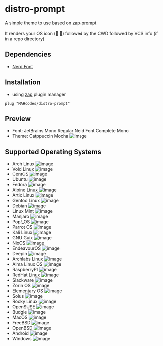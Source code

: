# distro-prompt
A simple theme to use based on [zap-prompt](https://github.com/zap-zsh/zap-prompt)
<br>
<br>
It renders your OS icon ( ➜) followed by the CWD followed by VCS info (if in a repo directory)

## Dependencies
- [Nerd Font](https://github.com/ryanoasis/nerd-fonts)

## Installation
- using [zap](https://github.com/zap-zsh/zap) plugin manager
```
plug "MAHcodes/distro-prompt"
```

## Preview
- Font: JetBrains Mono Regular Nerd Font Complete Mono
- Theme: Catppuccin Mocha
![image](https://user-images.githubusercontent.com/69465962/211443517-c81fae53-c5cd-4f93-bb47-a64df90e4b19.png)

## Supported Operating Systems
- Arch Linux
  ![image](https://user-images.githubusercontent.com/69465962/211443207-6eb551b2-1b95-4f1b-b254-31d5610c2805.png)
- Void Linux
  ![image](https://user-images.githubusercontent.com/69465962/211443280-8b7f191b-b0e0-44cd-9ce8-8360facb325c.png)
- CentOS
  ![image](https://user-images.githubusercontent.com/69465962/211443109-8e13f475-7566-4190-ae32-25b0122909ad.png)
- Ubuntu
  ![image](https://user-images.githubusercontent.com/69465962/211443582-ded510d8-425a-481a-84ff-2eba8f55fe7e.png)
- Fedora
  ![image](https://user-images.githubusercontent.com/69465962/211443815-885d3a6a-e1c2-4b54-a941-aefd6d370e3d.png)
- Alpine Linux
  ![image](https://user-images.githubusercontent.com/69465962/211443699-d7b508f0-a61b-4029-9d17-9475fc61abf3.png)
- Artix Linux
  ![image](https://user-images.githubusercontent.com/69465962/211443890-0fad8622-0cb8-42af-a39d-9550526047da.png)
- Gentoo Linux
  ![image](https://user-images.githubusercontent.com/69465962/211443938-03f1a848-b201-4be5-8569-0d0ddb2497ff.png)
- Debian
  ![image](https://user-images.githubusercontent.com/69465962/211443984-f747cd39-cfcd-4d4a-9a22-ea410417c2e5.png)
- Linux Mint
  ![image](https://user-images.githubusercontent.com/69465962/211444084-d716b862-1f91-40e5-a738-aa3d965a1213.png)
- Manjaro
  ![image](https://user-images.githubusercontent.com/69465962/211444144-0f509c2b-480e-48e0-a3ef-a03ead9041be.png)
- Pop!_OS
  ![image](https://user-images.githubusercontent.com/69465962/211444194-fa3e848c-e677-40fb-a091-bd69fe37cd0b.png)
- Parrot OS
  ![image](https://user-images.githubusercontent.com/69465962/211444229-f0fe37d5-313e-431d-bab8-cfc07ab40c45.png)
- Kali Linux
  ![image](https://user-images.githubusercontent.com/69465962/211444261-c2e77b48-de1f-4933-be94-5897a10c508f.png)
- GNU Guix
  ![image](https://user-images.githubusercontent.com/69465962/211444309-c5ab46fb-6e6d-4b70-9c90-b662eadf07a5.png)
- NixOS
  ![image](https://user-images.githubusercontent.com/69465962/211444340-631ba173-4932-4329-85e4-f35f420413a1.png)
- EndeavourOS
  ![image](https://user-images.githubusercontent.com/69465962/211444401-e9cef38d-b764-44a6-80f5-194923655708.png)
- Deepin
  ![image](https://user-images.githubusercontent.com/69465962/211444432-e9ee8b85-5120-460e-bf5b-caf1bdb6a122.png)
- Archlabs Linux
  ![image](https://user-images.githubusercontent.com/69465962/211444470-4025f2f4-d843-49cc-bb47-1c218ad4efd1.png)
- Alma Linux OS
  ![image](https://user-images.githubusercontent.com/69465962/211444494-8fbb033a-7986-4df2-94c7-0529b2f144fb.png)
- RaspberryPI
  ![image](https://user-images.githubusercontent.com/69465962/211444516-71169ac7-31de-42ab-8ce2-ed6f497ce50a.png)
- RedHat Linux
  ![image](https://user-images.githubusercontent.com/69465962/211444580-724e0710-f2c1-4c68-84cc-a23d2bc14c86.png)
- Slackware
  ![image](https://user-images.githubusercontent.com/69465962/211444668-bb11d9b2-31ef-427e-86d3-82aa9efc99c9.png)
- Zorin OS
  ![image](https://user-images.githubusercontent.com/69465962/211444739-c639cab7-ed5c-49b3-a2fc-e4332fc92fd1.png)
- Elementary OS
  ![image](https://user-images.githubusercontent.com/69465962/211444798-9a0508e7-3a53-4b98-8b13-f0eef7e73212.png)
- Solus
  ![image](https://user-images.githubusercontent.com/69465962/211444839-7a81c561-7180-41a1-8f65-d2fd8a2c3e02.png)
- Rocky Linux
  ![image](https://user-images.githubusercontent.com/69465962/211444871-301915a5-62a0-4698-9aec-0bd56d8fa312.png)
- OpenSUSE
  ![image](https://user-images.githubusercontent.com/69465962/211445285-7ad704c6-6b73-4c06-8aa2-f7eb9c9eb564.png)
- Budgie
  ![image](https://user-images.githubusercontent.com/69465962/211445540-b1fc82a5-5c45-4019-be42-44a0d133fcf5.png)
- MacOS
  ![image](https://user-images.githubusercontent.com/69465962/211444950-5c6d1a55-0da6-401d-ace6-57502d9da4c7.png)
- FreeBSD
  ![image](https://user-images.githubusercontent.com/69465962/211445063-1f96bc49-2cb7-4386-85f5-0b5be4075180.png)
- OpenBSD
  ![image](https://user-images.githubusercontent.com/69465962/211445186-5db9dba5-e7d3-4005-80f4-6d91964dc343.png)
- Android
  ![image](https://user-images.githubusercontent.com/69465962/211625604-fcef12b5-0686-4d38-904a-b2e37e3c2875.png)
- Windows
  ![image](https://user-images.githubusercontent.com/69465962/211625428-42d2fe65-380b-4a32-80d1-8deb11060614.png)
